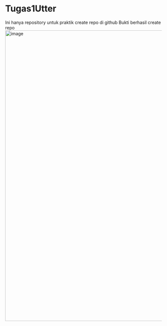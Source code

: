 # Tugas1Utter
Ini hanya repository untuk praktik create repo di github
Bukti berhasil create repo
<img width="936" alt="image" src="https://user-images.githubusercontent.com/60208227/163701717-d4fa487e-3ad3-4e67-bff0-059580947acd.png">
